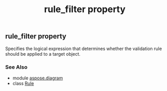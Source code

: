 ﻿---
title: rule_filter property
second_title: Aspose.Diagram for Python via .NET API References
description: 
type: docs
weight: 80
url: /python-net/aspose.diagram/rule/rule_filter/
is_root: false
---

## rule_filter property


Specifies the logical expression that determines whether the validation rule should be applied to a target object.

### See Also
* module [aspose.diagram](../../)
* class [Rule](/diagram/python-net/aspose.diagram/rule)
